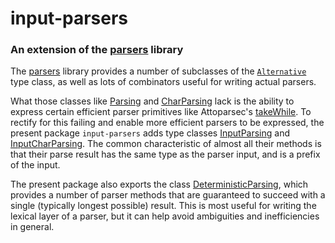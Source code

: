 input-parsers
=============

### An extension of the [parsers](http://hackage.haskell.org/package/parsers) library ###

The [parsers](http://hackage.haskell.org/package/parsers) library provides a number of subclasses of the
[`Alternative`](https://hackage.haskell.org/package/base/docs/Control-Applicative.html#t:Alternative) type class,
as well as lots of combinators useful for writing actual parsers.

What those classes like
[Parsing](http://hackage.haskell.org/package/parsers/docs/Text-Parser-Combinators.html#t:Parsing) and
[CharParsing](https://hackage.haskell.org/package/parsers/docs/Text-Parser-Char.html#t:CharParsing) lack is the
ability to express certain efficient parser primitives like Attoparsec's
[takeWhile](https://hackage.haskell.org/package/attoparsec/docs/Data-Attoparsec-Text.html#v:takeWhile). To rectify for
this failing and enable more efficient parsers to be expressed, the present package `input-parsers` adds type classes
[InputParsing](http://hackage.haskell.org/package/input-parsers/docs/Text-Parser-Input.html#t:InputParsing) and
[InputCharParsing](http://hackage.haskell.org/package/input-parsers/docs/Text-Parser-Input.html#t:InputCharParsing). The
common characteristic of almost all their methods is that their parse result has the same type as the parser input,
and is a prefix of the input.

The present package also exports the class
[DeterministicParsing](http://hackage.haskell.org/package/input-parsers/docs/Text-Parser-Deterministic.html#t:DeterministicParsing),
which provides a number of parser methods that are guaranteed to succeed with a single (typically longest possible)
result. This is most useful for writing the lexical layer of a parser, but it can help avoid ambiguities and
inefficiencies in general.
